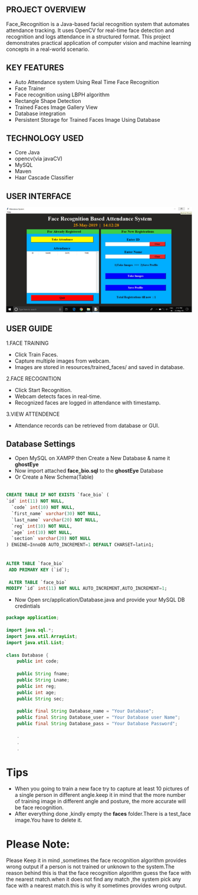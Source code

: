 
## PROJECT OVERVIEW

Face_Recognition is a Java-based facial recognition system that automates attendance tracking. It uses OpenCV for real-time face detection and recognition and logs attendance in a structured format. This project demonstrates practical application of computer vision and machine learning concepts in a real-world scenario.


## KEY FEATURES
* Auto Attendance system Using Real Time Face Recognition
* Face Trainer
* Face recognition using LBPH algorithm
* Rectangle Shape Detection
* Trained Faces Image Gallery View
* Database integration
* Persistent Storage for Trained Faces Image Using Database

## TECHNOLOGY USED
* Core Java
* opencv(via javaCV)
* MySQL
* Maven
* Haar Cascade Classifier
## USER INTERFACE
<img src="target/classes/appLayout.jpg"  style="width: 700px;"/>



## USER GUIDE

 1.FACE TRAINING
* Click Train Faces.
* Capture multiple images from webcam.
* Images are stored in resources/trained_faces/ and saved in database.

 2.FACE RECOGNITION
* Click Start Recognition.
* Webcam detects faces in real-time.
* Recognized faces are logged in attendance with timestamp.

 3.VIEW ATTENDENCE
* Attendance records can be retrieved from database or GUI.
   


## Database Settings 
* Open MySQL on XAMPP then Create a New Database & name it **ghostEye** 
* Now import attached **face_bio.sql** to the  **ghostEye** Database
* Or Create a New Schema(Table)
```sql

CREATE TABLE IF NOT EXISTS `face_bio` (
`id` int(11) NOT NULL,
  `code` int(10) NOT NULL,
  `first_name` varchar(30) NOT NULL,
  `last_name` varchar(20) NOT NULL,
  `reg` int(10) NOT NULL,
  `age` int(10) NOT NULL,
  `section` varchar(20) NOT NULL
) ENGINE=InnoDB AUTO_INCREMENT=1 DEFAULT CHARSET=latin1;


ALTER TABLE `face_bio`
 ADD PRIMARY KEY (`id`);
 
 ALTER TABLE `face_bio`
MODIFY `id` int(11) NOT NULL AUTO_INCREMENT,AUTO_INCREMENT=1;

```

* Now Open src/application/Database.java and provide your MySQL DB credintials
```java
package application;

import java.sql.*;
import java.util.ArrayList;
import java.util.List;

class Database {
	public int code;

	public String fname;
	public String Lname;
	public int reg;
	public int age;
	public String sec;

	public final String Database_name = "Your Database";
	public final String Database_user = "Your Database user Name";
	public final String Database_pass = "Your Database Password";

	.
	.
	.
```


# Tips
* When you going to train a new face try to capture at least 10 pictures of a single person in different angle.keep it in mind that the more number of training image in different angle and posture, the more accurate will be  face recognition.
* After everything done ,kindly empty the **faces** folder.There is a test_face image.You have to delete it.

# Please Note:
Please Keep it in mind ,sometimes the face recognition algorithm provides wrong output if a person is not trained or unknown to the system.The reason behind this is that the face recognition algorithm guess the face with the nearest match.when it does not find any match ,the system pick any face with a nearest match.this is  why it sometimes provides wrong output.



       

 

